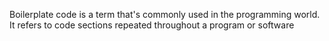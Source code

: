 Boilerplate code is a term that's commonly used in the programming world. It refers to code sections repeated throughout a program or software